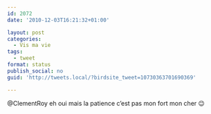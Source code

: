 ```yaml
---
id: 2072
date: '2010-12-03T16:21:32+01:00'

layout: post
categories:
  - Vis ma vie
tags:
  - tweet
format: status
publish_social: no
guid: 'http://tweets.local/?birdsite_tweet=10730363701690369'

---
```


@ClementRoy eh oui mais la patience c’est pas mon fort mon cher 😉